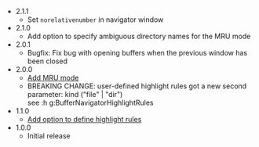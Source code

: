 - 2.1.1
  - Set `norelativenumber` in navigator window
- 2.1.0
  - Add option to specify ambiguous directory names for the MRU mode
- 2.0.1
  - Bugfix: Fix bug with opening buffers when the previous window has been
    closed
- 2.0.0
  - [Add MRU mode](https://github.com/tklepzig/vim-buffer-navigator/pull/4)
  - BREAKING CHANGE: user-defined highlight rules got a new second parameter:
    kind ("file" | "dir")  
    see :h g:BufferNavigatorHighlightRules
- 1.1.0
  - [Add option to define highlight rules](https://github.com/tklepzig/vim-buffer-navigator/pull/3)
- 1.0.0
  - Initial release
